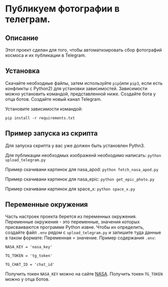 # Публикуем фотографии в телеграм. 
## Описание
Этот проект сделан для того, чтобы автоматизировать сбор фотографий космоса и их публикации в Telegram.
## Установка
Скачайте необходиые файлы, затем используйте `pip`(или `pip3`, если есть конфликты с Python2) для установки зависимостей. Зависимости можно установить командой, представленной ниже. Создайте бота у отца ботов. Создайте новый канал Telegram.

Установите зависимости командой:

`pip install -r requirements.txt`

## Пример запуска из скрипта
Для запуска скрипта у вас уже должен быть установлен Pythn3.

Для публикации необходмых изображенй необходимо написать:
`python upload_telegram.py`

Пример скачивани картинок для nasa_apod:
`python fetch_nasa_apod.py `

Пример скачивани картинок для nasa_epic:
`python get_epic_photo.py`

Пример скачивани картинок для space_x:
`python space_x.py`

## Переменные окружения 
Часть настроек проекта берется из переменных окружения. Переменные окружения - это переменные, значения которых присваиваются программе Python извне. Чтобы их определить, создайте файл `.env` рядом с `upload_telegram.py` и запишите туда данные в таком формате: Переменная = значение.
Пример содержания `.env`:

`NASA_KEY = 'nasa_key'`

`TG_TOKEN = 'tg_token'`

`TG_CHAT_ID = 'chat_id'` 

Получить токен `NASA_KEY` можно на сайте [NASA](https://api.nasa.gov/#epic). Получить токен `TG_TOKEN` можно у отца ботов.
